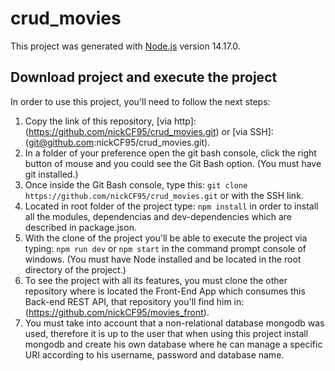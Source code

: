 # crud_movies


This project was generated with [Node.js](https://nodejs.org/es/) version 14.17.0.

## Download project and execute the project
In order to use this project, you'll need to follow the next steps:
1. Copy the link of this repository, [via http]:(https://github.com/nickCF95/crud_movies.git) or [via SSH]:(git@github.com:nickCF95/crud_movies.git).
2. In a folder of your preference open the git bash console, click the right button of mouse and you could see the Git Bash option. (You must have git installed.)
3. Once inside the Git Bash console, type this: `git clone https://github.com/nickCF95/crud_movies.git` or with the SSH link.
4. Located in root folder of the project type: `npm install` in order to install all the modules, dependencias and dev-dependencies which are described in package.json.
5. With the clone of the project you'll be able to execute the project via typing: `npm run dev` or `npm start` in the command prompt console of windows. (You must have Node installed and be located in the root directory of the project.)
6. To see the project with all its features, you must clone the other repository where is located the Front-End App which consumes this Back-end REST API, that repository you'll find him in: (https://github.com/nickCF95/movies_front).
7. You must take into account that a non-relational database mongodb was used, therefore it is up to the user that when using this project install mongodb and create his own database where he can manage a specific URI according to his username, password and database name.


